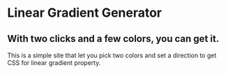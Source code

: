 # Linear Gradient Generator

## With two clicks and a few colors, you can get it.
This is a simple site that let you pick two colors and set a direction to get CSS for linear gradient property.

